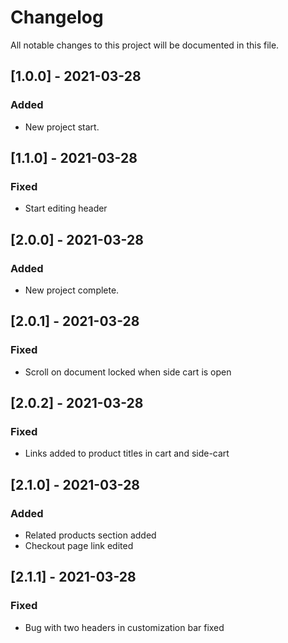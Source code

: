 # Changelog
All notable changes to this project will be documented in this file.

## [1.0.0] - 2021-03-28
### Added
- New project start.


## [1.1.0] - 2021-03-28
### Fixed
- Start editing header

## [2.0.0] - 2021-03-28
### Added
- New project complete.

## [2.0.1] - 2021-03-28
### Fixed
- Scroll on document locked when side cart is open

## [2.0.2] - 2021-03-28
### Fixed
- Links added to product titles in cart and side-cart

## [2.1.0] - 2021-03-28
### Added
- Related products section added
- Checkout page link edited

## [2.1.1] - 2021-03-28
### Fixed
- Bug with two headers in customization bar fixed


